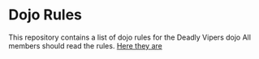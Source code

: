 Dojo Rules
==========

This repository contains a list of dojo rules for the Deadly Vipers dojo
All members should read the rules. [Here they are](https://github.com/deadlyvipers)
